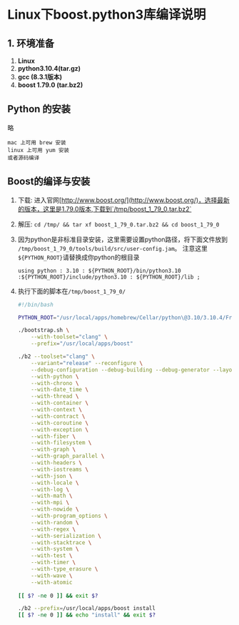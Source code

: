 # Linux下boost.python3库编译说明

## 1. 环境准备

  1. **Linux**
  2. **python3.10.4(tar.gz)**
  3. **gcc (8.3.1版本)**
  4. **boost 1.79.0 (tar.bz2)**


## Python 的安装
略

```text
mac 上可用 brew 安装
linux 上可用 yum 安装
或者源码编译
```


## Boost的编译与安装

1. 下载: 进入官网[http://www.boost.org/](http://www.boost.org/)，选择最新的版本，这里是1.79.0版本,下载到`/tmp/boost_1_79_0.tar.bz2`
2. 解压: `cd /tmp/ && tar xf boost_1_79_0.tar.bz2 && cd boost_1_79_0`
3. 因为python是非标准目录安装，这里需要设置python路径，将下面文件放到 `/tmp/boost_1_79_0/tools/build/src/user-config.jam`。
	注意这里`${PYTHON_ROOT}`请替换成你python的根目录

	```text
	using python : 3.10 : ${PYTHON_ROOT}/bin/python3.10 :${PYTHON_ROOT}/include/python3.10 : ${PYTHON_ROOT}/lib ;
	```
4. 执行下面的脚本在`/tmp/boost_1_79_0/`
	
	
	```bash
	#!/bin/bash

	PYTHON_ROOT="/usr/local/apps/homebrew/Cellar/python\@3.10/3.10.4/Frameworks/Python.framework/Versions/3.10"

	./bootstrap.sh \
		--with-toolset="clang" \
		--prefix="/usr/local/apps/boost"
	
	./b2 --toolset="clang" \
		--variant="release" --reconfigure \
		--debug-configuration --debug-building --debug-generator --layout="system" \
		--with-python \
		--with-chrono \
		--with-date_time \
		--with-thread \
		--with-container \
		--with-context \
		--with-contract \
		--with-coroutine \
		--with-exception \
		--with-fiber \
		--with-filesystem \
		--with-graph \
		--with-graph_parallel \
		--with-headers \
		--with-iostreams \
		--with-json \
		--with-locale \
		--with-log \
		--with-math \
		--with-mpi \
		--with-nowide \
		--with-program_options \
		--with-random \
		--with-regex \
		--with-serialization \
		--with-stacktrace \
		--with-system \
		--with-test \
		--with-timer \
		--with-type_erasure \
		--with-wave \
		--with-atomic
		
	[[ $? -ne 0 ]] && exit $?
	
	./b2 --prefix=/usr/local/apps/boost install
	[[ $? -ne 0 ]] && echo "install" && exit $?
	```	